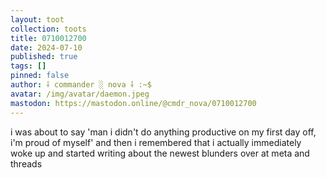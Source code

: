 ```yaml
---
layout: toot
collection: toots
title: 0710012700
date: 2024-07-10
published: true
tags: []
pinned: false
author: ⸸ commander ░ nova ⸸ :~$
avatar: /img/avatar/daemon.jpeg
mastodon: https://mastodon.online/@cmdr_nova/0710012700
---
```


i was about to say 'man i didn't do anything productive on my first day off, i'm proud of myself' and then i remembered that i actually immediately woke up and started writing about the newest blunders over at meta and threads
